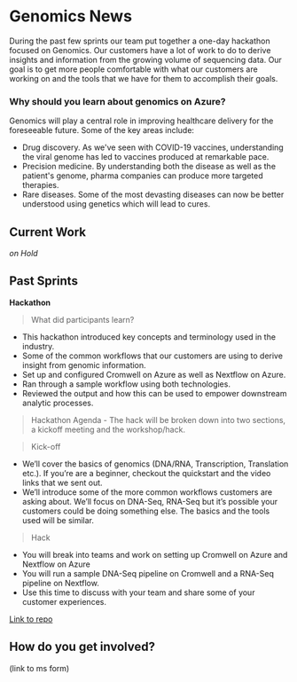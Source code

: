 # Genomics News

During the past few sprints our team put together a one-day hackathon focused on Genomics. Our customers have a lot of work to do to derive insights and information from the growing volume of sequencing data. Our goal is to get more people comfortable with what our customers are working on and the tools that we have for them to accomplish their goals.

### Why should you learn about genomics on Azure?
Genomics will play a central role in improving healthcare delivery for the foreseeable future. Some of the key areas include:
* Drug discovery. As we've seen with COVID-19 vaccines, understanding the viral genome has led to vaccines produced at remarkable pace.
* Precision medicine. By understanding both the disease as well as the patient's genome, pharma companies can produce more targeted therapies.
* Rare diseases. Some of the most devasting diseases can now be better understood using genetics which will lead to cures.

## Current Work
*on Hold*

## Past Sprints

**Hackathon**

> What did participants learn?
* This hackathon introduced key concepts and terminology used in the industry.
* Some of the common workflows that our customers are using to derive insight from genomic information.
* Set up and configured Cromwell on Azure as well as Nextflow on Azure.
* Ran through a sample workflow using both technologies.
* Reviewed the output and how this can be used to empower downstream analytic processes.

> Hackathon Agenda - 
The hack will be broken down into two sections, a kickoff meeting and the workshop/hack.

> Kick-off

* We’ll cover the basics of genomics (DNA/RNA, Transcription, Translation etc.). If you’re are a beginner, checkout the quickstart and the video links that we sent out.
* We’ll introduce some of the more common workflows customers are asking about. We’ll focus on DNA-Seq, RNA-Seq but it’s possible your customers could be doing something else. The basics and the tools used will be similar.

> Hack
* You will break into teams and work on setting up Cromwell on Azure and Nextflow on Azure
* You will run a sample DNA-Seq pipeline on Cromwell and a RNA-Seq pipeline on Nextflow.
* Use this time to discuss with your team and share some of your customer experiences.

[Link to repo](https://github.com/microsoft/Genomics-Quickstart)

## How do you get involved?
(link to ms form)
